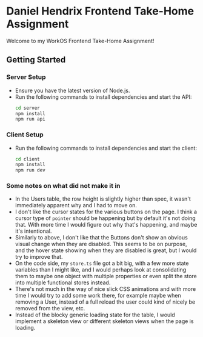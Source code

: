 # Daniel Hendrix Frontend Take-Home Assignment

Welcome to my WorkOS Frontend Take-Home Assignment!

## Getting Started

### Server Setup
  - Ensure you have the latest version of Node.js.
  - Run the following commands to install dependencies and start the API:
    ```bash
    cd server
    npm install
    npm run api
    ```

### Client Setup
  - Run the following commands to install dependencies and start the client:
    ```bash
    cd client
    npm install
    npm run dev
    ```

### Some notes on what did not make it in
- In the Users table, the row height is slightly higher than spec, it wasn't immediately apparent why and I had to move on.
- I don't like the cursor states for the various buttons on the page. I think a cursor type of `pointer` should be happening but by default it's not doing that. With more time I would figure out why that's happening, and maybe it's intentional.
- Similarly to above, I don't like that the Buttons don't show an obvious visual change when they are disabled. This seems to be on purpose, and the hover state showing when they are disabled is great, but I would try to improve that.
- On the code side, my `store.ts` file got a bit big, with a few more state variables than I might like, and I would perhaps look at consolidating them to maybe one object with multiple properties or even split the store into multiple functional stores instead.
- There's not much in the way of nice slick CSS animations and with more time I would try to add some work there, for example maybe when removing a User, instead of a full reload the user could kind of nicely be removed from the view, etc.
- Instead of the blocky generic loading state for the table, I would implement a skeleton view or different skeleton views when the page is loading.